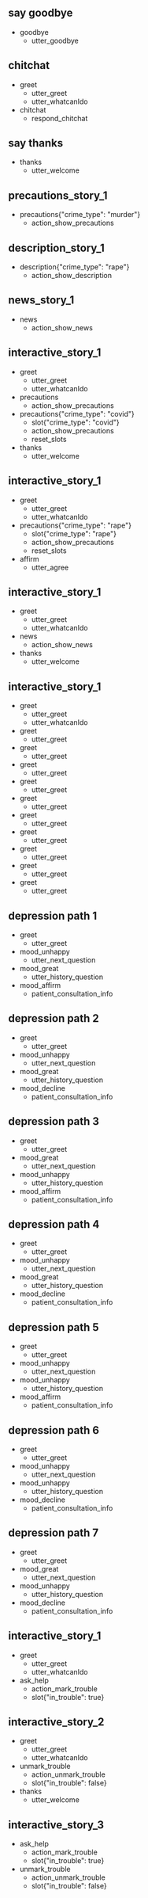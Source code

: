 ## say goodbye
* goodbye
  - utter_goodbye

## chitchat
* greet
  - utter_greet
  - utter_whatcanIdo
* chitchat
   - respond_chitchat

## say thanks
* thanks
  - utter_welcome

## precautions_story_1
* precautions{"crime_type": "murder"}
  - action_show_precautions

## description_story_1
* description{"crime_type": "rape"}
  - action_show_description

## news_story_1
* news
  - action_show_news

## interactive_story_1
* greet
    - utter_greet
    - utter_whatcanIdo
* precautions
    - action_show_precautions
* precautions{"crime_type": "covid"}
    - slot{"crime_type": "covid"}
    - action_show_precautions
    - reset_slots
* thanks
    - utter_welcome

## interactive_story_1
* greet
    - utter_greet
    - utter_whatcanIdo
* precautions{"crime_type": "rape"}
    - slot{"crime_type": "rape"}
    - action_show_precautions
    - reset_slots
* affirm
    - utter_agree

## interactive_story_1
* greet
    - utter_greet
    - utter_whatcanIdo
* news
    - action_show_news
* thanks
    - utter_welcome

## interactive_story_1
* greet
    - utter_greet
    - utter_whatcanIdo
* greet
    - utter_greet
* greet
    - utter_greet
* greet
    - utter_greet
* greet
    - utter_greet
* greet
    - utter_greet
* greet
    - utter_greet
* greet
    - utter_greet
* greet
    - utter_greet
* greet
    - utter_greet
* greet
    - utter_greet

## depression path 1
* greet
  - utter_greet
* mood_unhappy
  - utter_next_question
* mood_great
  - utter_history_question
* mood_affirm
  - patient_consultation_info

## depression path 2
* greet
  - utter_greet
* mood_unhappy
  - utter_next_question
* mood_great
  - utter_history_question
* mood_decline
  - patient_consultation_info

## depression path 3
* greet
  - utter_greet
* mood_great
  - utter_next_question
* mood_unhappy
  - utter_history_question
* mood_affirm
  - patient_consultation_info 

## depression path 4
* greet
  - utter_greet
* mood_unhappy
  - utter_next_question
* mood_great
  - utter_history_question
* mood_decline
  - patient_consultation_info 

## depression path 5
* greet
  - utter_greet
* mood_unhappy
  - utter_next_question
* mood_unhappy
  - utter_history_question
* mood_affirm
  - patient_consultation_info 
 

## depression path 6
* greet
  - utter_greet
* mood_unhappy
  - utter_next_question
* mood_unhappy
  - utter_history_question
* mood_decline
  - patient_consultation_info 

## depression path 7
* greet
  - utter_greet
* mood_great
  - utter_next_question
* mood_unhappy
  - utter_history_question
* mood_decline
  - patient_consultation_info
  
## interactive_story_1
* greet
    - utter_greet
    - utter_whatcanIdo
* ask_help
    - action_mark_trouble
    - slot{"in_trouble": true}

## interactive_story_2
* greet
    - utter_greet
    - utter_whatcanIdo
* unmark_trouble
    - action_unmark_trouble
    - slot{"in_trouble": false}
* thanks
    - utter_welcome

## interactive_story_3
* ask_help
    - action_mark_trouble
    - slot{"in_trouble": true}
* unmark_trouble
    - action_unmark_trouble
    - slot{"in_trouble": false}
